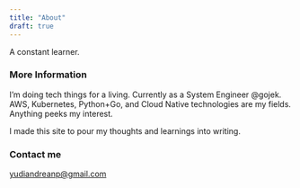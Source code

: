 ```yaml
---
title: "About"
draft: true
---
```


A constant learner.

### More Information

I’m doing tech things for a living. Currently as a System Engineer @gojek.
AWS, Kubernetes, Python+Go, and Cloud Native technologies are my fields.
Anything peeks my interest.

I made this site to pour my thoughts and learnings into writing.

### Contact me

[yudiandreanp@gmail.com](mailto:yudiandreanp@gmail.com)

